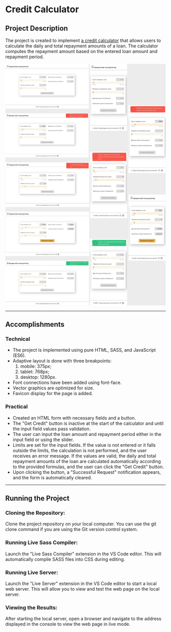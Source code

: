 # Credit Calculator

## Project Description

The project is created to implement
[a credit calculator](https://kuhai-anna.github.io/credit-calculator/) that allows users to
calculate the daily and total repayment amounts of a loan. The calculator computes the repayment
amount based on the entered loan amount and repayment period.

![Design visualization](./assets/image/design.jpeg)

---

## Accomplishments

### Technical

- The project is implemented using pure HTML, SASS, and JavaScript (ES6).
- Adaptive layout is done with three breakpoints:
  1. mobile: 375px;
  2. tablet: 768px;
  3. desktop: 1280px.
- Font connections have been added using font-face.
- Vector graphics are optimized for size.
- Favicon display for the page is added.

### Practical

- Created an HTML form with necessary fields and a button.
- The "Get Credit" button is inactive at the start of the calculator and until the input field
  values pass validation.
- The user can input the loan amount and repayment period either in the input field or using the
  slider.
- Limits are set for the input fields. If the value is not entered or it falls outside the limits,
  the calculation is not performed, and the user receives an error message. If the values are valid,
  the daily and total repayment amounts of the loan are calculated automatically according to the
  provided formulas, and the user can click the "Get Credit" button.
- Upon clicking the button, a "Successful Request" notification appears, and the form is
  automatically cleared.

---

## Running the Project

### Cloning the Repository:

Clone the project repository on your local computer. You can use the git clone command if you are
using the Git version control system.

### Running Live Sass Compiler:

Launch the "Live Sass Compiler" extension in the VS Code editor. This will automatically compile
SASS files into CSS during editing.

### Running Live Server:

Launch the "Live Server" extension in the VS Code editor to start a local web server. This will
allow you to view and test the web page on the local server.

### Viewing the Results:

After starting the local server, open a browser and navigate to the address displayed in the console
to view the web page in live mode.
